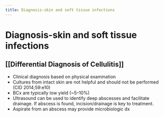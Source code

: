 ```yaml
---
title: Diagnosis-skin and soft tissue infections
---
```

# Diagnosis-skin and soft tissue infections

## [[Differential Diagnosis of Cellulitis]]

* Clinical diagnosis based on physical examination
* Cultures from intact skin are not helpful and should not be performed (CID 2014;59:e10)
* BCx are typically low yield (~5–10%)
* Ultrasound can be used to identify deep abscesses and facilitate drainage. If abscess is found, incision/drainage is key to treatment.
* Aspirate from an abscess may provide microbiologic dx

